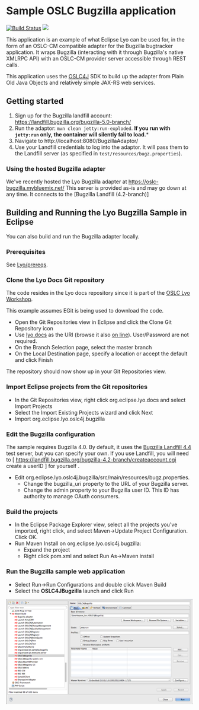 # Sample OSLC Bugzilla application

[![Build Status](https://semaphoreci.com/api/v1/berezovskyi/lyo-adaptor-bugzilla/branches/master/badge.svg)](https://semaphoreci.com/berezovskyi/lyo-adaptor-bugzilla) [![](https://img.shields.io/badge/discuss%20on-zulip-1E8F54.svg)](https://oslc.zulipchat.com/#narrow/stream/114268-github/topic/lyo-adaptor-bugzilla)

This application is an example of what Eclipse Lyo can be used for, in the form of an OSLC-CM compatible adapter for the Bugzilla bugtracker application. It wraps Bugzilla (interacting with it through Bugzilla's native XMLRPC API) with an OSLC-CM provider server accessible through REST calls.

This application uses the [OSLC4J] SDK to build up the adapter from Plain Old Java Objects and relatively simple JAX-RS web services.

## Getting started

1. Sign up for the Bugzilla landfill account: https://landfill.bugzilla.org/bugzilla-5.0-branch/
1. Run the adaptor: `mvn clean jetty:run-exploded`. **If you run with `jetty:run` only, the container will silently fail to load.***
1. Navigate to http://localhost:8080/BugzillaAdaptor/
1. Use your Landfill credentials to log into the adaptor. It will pass them to the Landfill server (as specified in `test/resources/bugz.properties`).

### Using the hosted Bugzilla adapter

We've recently hosted the Lyo Bugzilla adapter at [<https://oslc-bugzilla.mybluemix.net/>] This server is provided as-is and may go down at any time. It connects to the [Bugzilla Landfill (4.2-branch)]

## Building and Running the Lyo Bugzilla Sample in Eclipse


You can also build and run the Bugzilla adapter locally.

### Prerequisites

See [Lyo/prereqs].

### Clone the Lyo Docs Git repository

The code resides in the Lyo docs repository since it is part of the [OSLC Lyo Workshop].

This example assumes EGit is being used to download the code.

-   Open the Git Repositories view in Eclipse and click the Clone Git Repository icon
-   Use [lyo.docs] as the URI (browse it also [on line]). User/Password are not required.
-   On the Branch Selection page, select the master branch
-   On the Local Destination page, specify a location or accept the default and click Finish

The repository should now show up in your Git Repositories view.

### Import Eclipse projects from the Git repositories

-   In the Git Repositories view, right click org.eclipse.lyo.docs and select Import Projects
-   Select the Import Existing Projects wizard and click Next
-   Import org.eclipse.lyo.oslc4j.bugzilla

### Edit the Bugzilla configuration


The sample requires Bugzilla 4.0. By default, it uses the [Bugzilla Landfill 4.4] test server, but you can specify your own. If you use Landfill, you will need to \[ <https://landfill.bugzilla.org/bugzilla-4.2-branch/createaccount.cgi> create a userID \] for yourself .

-   Edit org.eclipse.lyo.oslc4j.bugzilla/src/main/resources/bugz.properties.
    -   Change the bugzilla\_uri property to the URL of your Bugzilla server.
    -   Change the admin property to your Bugzilla user ID. This ID has authority to manage OAuth consumers.

### Build the projects


-   In the Eclipse Package Explorer view, select all the projects you've imported, right click, and select Maven-&gt;Update Project Configuration. Click OK.
-   Run Maven Install on org.eclipse.lyo.oslc4j.bugzilla:
    -   Expand the project
    -   Right click pom.xml and select Run As-&gt;Maven install

### Run the Bugzilla sample web application


-   Select Run-&gt;Run Configurations and double click Maven Build
-   Select the **OSLC4JBugzilla** launch and click Run

![](docs/OSLC4JBugzillaLaunch.png)

  [<https://oslc-bugzilla.mybluemix.net/>]: https://oslc-bugzilla.mybluemix.net/
  [Bugzilla Landfill 4.4]: https://landfill.bugzilla.org/bugzilla-4.4-branch/
  [lyo.docs]: git://git.eclipse.org/gitroot/lyo/org.eclipse.lyo.docs.git
  [on line]: http://git.eclipse.org/c/lyo/org.eclipse.lyo.docs.git/

  [Lyo/prereqs]: Lyo/prereqs "wikilink"
  [OSLC Lyo Workshop]: Lyo/OSLCWorkshop "wikilink"
  [OSLC4J]: Lyo/LyoOSLC4J "wikilink"
